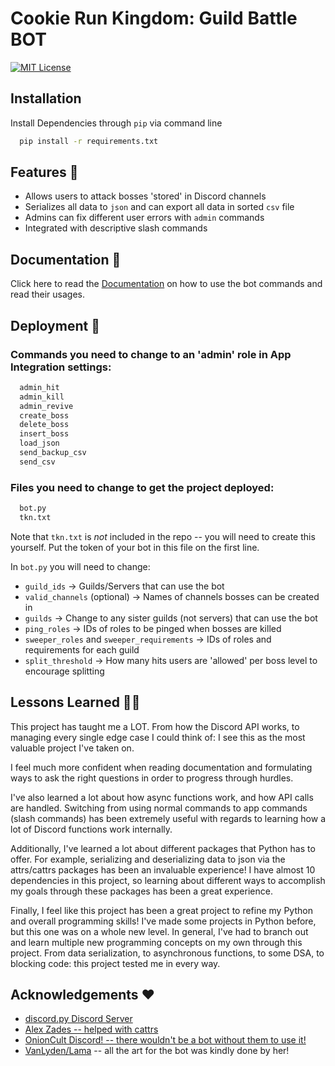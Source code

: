 
# Cookie Run Kingdom: Guild Battle BOT


[![MIT License](https://img.shields.io/badge/License-MIT-green.svg)](https://choosealicense.com/licenses/mit/)
## Installation

Install Dependencies through `pip` via command line

```bash
  pip install -r requirements.txt
```
    
## Features 📙

- Allows users to attack bosses 'stored' in Discord channels
- Serializes all data to `json` and can export all data in sorted `csv` file
- Admins can fix different user errors with `admin` commands
- Integrated with descriptive slash commands
## Documentation 📄
Click here to read the 
[Documentation](https://onioncult.com/documentation/standalone.html) on how to use the bot commands and read their usages.


## Deployment 🚀

### Commands you need to change to an 'admin' role in App Integration settings:

```bash
  admin_hit
  admin_kill
  admin_revive
  create_boss
  delete_boss
  insert_boss
  load_json
  send_backup_csv
  send_csv
```

### Files you need to change to get the project deployed:

```bash
  bot.py
  tkn.txt
```
Note that `tkn.txt` is *not* included in the repo -- you will need to create this yourself.
Put the token of your bot in this file on the first line.

In `bot.py` you will need to change:

- `guild_ids` -> Guilds/Servers that can use the bot
- `valid_channels` (optional) -> Names of channels bosses can be created in
- `guilds` -> Change to any sister guilds (not servers) that can use the bot
- `ping_roles` -> IDs of roles to be pinged when bosses are killed
- `sweeper_roles` and `sweeper_requirements` -> IDs of roles and requirements for each guild
- `split_threshold` -> How many hits users are 'allowed' per boss level to encourage splitting

## Lessons Learned 👨‍🏫

This project has taught me a LOT. From how the Discord API works, to managing every
single edge case I could think of: I see this as the most valuable project I've taken on.

I feel much more confident when reading documentation and formulating ways to ask the right
questions in order to progress through hurdles.

I've also learned a lot about how async functions work, and how API calls are handled.
Switching from using normal commands to app commands (slash commands) has been extremely
useful with regards to learning how a lot of Discord functions work internally.

Additionally, I've learned a lot about different packages that Python has to offer.
For example, serializing and deserializing data to json via the attrs/cattrs packages has been an
invaluable experience! I have almost 10 dependencies in this project, so learning about
different ways to accomplish my goals through these packages has been a great experience.

Finally, I feel like this project has been a great project to refine my Python and overall programming
skills! I've made some projects in Python before, but this one was on a whole new level. In general,
I've had to branch out and learn multiple new programming concepts on my own through this
project. From data serialization, to asynchronous functions, to some DSA, to blocking code:
this project tested me in every way.

## Acknowledgements ♥

 - [discord.py Discord Server](discord.gg/dpy)
 - [Alex Zades -- helped with cattrs](https://github.com/AlexZades)
 - [OnionCult Discord! -- there wouldn't be a bot without them to use it!](https://discord.com/invite/onioncult)
 - [VanLyden/Lama](https://sites.google.com/view/lama-alnatour/about) -- all the art for the bot was kindly done by her!
